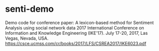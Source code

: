 # senti-demo
Demo code for conference paper: A lexicon-based method for Sentiment Analysis using social network data
2017 International Conference on Information and Knowledge Engineering (IKE'17). July 17-20, 2017, Las Vegas, Nevada, USA.
https://csce.ucmss.com/cr/books/2017/LFS/CSREA2017/IKE6023.pdf
